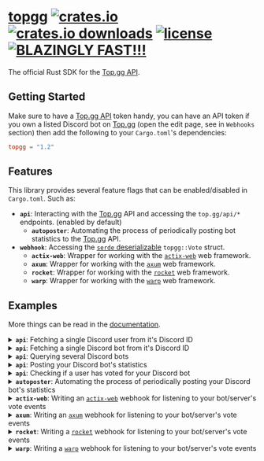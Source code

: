 # [topgg](https://crates.io/crates/topgg) [![crates.io][crates-io-image]][crates-io-url] [![crates.io downloads][crates-io-downloads-image]][crates-io-url] [![license][github-license-image]][github-license-url] [![BLAZINGLY FAST!!!][blazingly-fast-image]][blazingly-fast-url]

[crates-io-image]: https://img.shields.io/crates/v/topgg?style=flat-square
[crates-io-downloads-image]: https://img.shields.io/crates/d/topgg?style=flat-square
[crates-io-url]: https://crates.io/crates/topgg
[github-license-image]: https://img.shields.io/github/license/top-gg/rust-sdk?style=flat-square
[github-license-url]: https://github.com/top-gg/rust-sdk/blob/main/LICENSE
[blazingly-fast-image]: https://img.shields.io/badge/speed-BLAZINGLY%20FAST!!!%20%F0%9F%94%A5%F0%9F%9A%80%F0%9F%92%AA%F0%9F%98%8E-brightgreen.svg?style=flat-square
[blazingly-fast-url]: https://twitter.com/acdlite/status/974390255393505280
The official Rust SDK for the [Top.gg API](https://docs.top.gg).

## Getting Started

Make sure to have a [Top.gg API](https://docs.top.gg) token handy, you can have an API token if you own a listed Discord bot on [Top.gg](https://top.gg) (open the edit page, see in `Webhooks` section) then add the following to your `Cargo.toml`'s dependencies:

```toml
topgg = "1.2"
```

## Features

This library provides several feature flags that can be enabled/disabled in `Cargo.toml`. Such as:

- **`api`**: Interacting with the [Top.gg](https://top.gg) API and accessing the `top.gg/api/*` endpoints. (enabled by default)
  - **`autoposter`**: Automating the process of periodically posting bot statistics to the [Top.gg](https://top.gg) API.
- **`webhook`**: Accessing the [`serde` deserializable](https://docs.rs/serde/latest/serde/de/trait.DeserializeOwned.html) `topgg::Vote` struct.
  - **`actix-web`**: Wrapper for working with the [`actix-web`](https://actix.rs/) web framework.
  - **`axum`**: Wrapper for working with the [`axum`](https://crates.io/crates/axum) web framework.
  - **`rocket`**: Wrapper for working with the [`rocket`](https://rocket.rs/) web framework.
  - **`warp`**: Wrapper for working with the [`warp`](https://crates.io/crates/warp) web framework.

## Examples

More things can be read in the [documentation](https://docs.rs/topgg).

<details>
<summary><b><code>api</code></b>: Fetching a single Discord user from it's Discord ID</summary>

```rust,no_run
use topgg::Client;

#[tokio::main]
async fn main() {
  let client = Client::new(env!("TOPGG_TOKEN").to_string());
  
  let user = client.get_user(661200758510977084).await.unwrap();
  
  assert_eq!(user.username, "null");
  assert_eq!(user.id, 661200758510977084);
  
  println!("{:?}", user);
}
```

</details>
<details>
<summary><b><code>api</code></b>: Fetching a single Discord bot from it's Discord ID</summary>

```rust,no_run
use topgg::Client;

#[tokio::main]
async fn main() {
  let client = Client::new(env!("TOPGG_TOKEN").to_string());
  
  let bot = client.get_bot(264811613708746752).await.unwrap();
  
  assert_eq!(bot.username, "Luca");
  assert_eq!(bot.discriminator, "1375");
  assert_eq!(bot.id, 264811613708746752);
  
  println!("{:?}", bot);
}
```

</details>
<details>
<summary><b><code>api</code></b>: Querying several Discord bots</summary>

```rust,no_run
use topgg::{Client, Filter, Query};

#[tokio::main]
async fn main() {
  let client = Client::new(env!("TOPGG_TOKEN").to_string());

  // inputting a string searches a bot that matches that username.
  for bot in client.get_bots("shiro").await.unwrap() {
    println!("{:?}", bot);
  }

  // advanced query with filters...
  let filter = Filter::new().username("shiro").certified(true);

  let query = Query::new().limit(250).skip(50).filter(filter);

  for bot in client.get_bots(query).await.unwrap() {
    println!("{:?}", bot);
  }
}
```

</details>
<details>
<summary><b><code>api</code></b>: Posting your Discord bot's statistics</summary>

```rust,no_run
use topgg::Client;

#[tokio::main]
async fn main() {
  let client = Client::new(env!("TOPGG_TOKEN").to_string());

  let server_count = 12345;
  client
    .post_stats(NewStats::count_based(server_count, None))
    .await
    .unwrap();
}
```

</details>
<details>
<summary><b><code>api</code></b>: Checking if a user has voted for your Discord bot</summary>

```rust,no_run
use topgg::Client;

#[tokio::main]
async fn main() {
  let client = Client::new(env!("TOPGG_TOKEN").to_string());

  if client.has_voted(661200758510977084).await.unwrap() {
    println!("checks out");
  }
}
```

</details>
<details>
<summary><b><code>autoposter</code></b>: Automating the process of periodically posting your Discord bot's statistics</summary>

In your `Cargo.toml`:

```toml
[dependencies]
topgg = { version = "1.2", features = ["autoposter"] }
```

In your code:

```rust,no_run
use core::time::Duration;
use topgg::{Autoposter, Client, NewStats};

#[tokio::main]
async fn main() {
  let client = Client::new(env!("TOPGG_TOKEN").to_string());

  // creates an autoposter that posts data to Top.gg every 1800 seconds (15 minutes).
  // the autopost thread will stop once it's dropped.
  let autoposter = client.new_autoposter(Duration::from_secs(1800));

  // ... then in some on ready/new guild event ...
  let server_count = 12345;
  autoposter
    .feed(NewStats::count_based(server_count, None))
    .await;
}
```

</details>
<details>
<summary><b><code>actix-web</code></b>: Writing an <a href="https://actix.rs/"><code>actix-web</code></a> webhook for listening to your bot/server's vote events</summary>

In your `Cargo.toml`:

```toml
[dependencies]
topgg = { version = "1.2", default-features = false, features = ["actix-web"] }
```

In your code:

```rust,no_run
use actix_web::{
  error::{Error, ErrorUnauthorized},
  get, post, App, HttpServer,
};
use std::io;
use topgg::IncomingVote;

#[get("/")]
async fn index() -> &'static str {
  "Hello, World!"
}

#[post("/webhook")]
async fn webhook(vote: IncomingVote) -> Result<&'static str, Error> {
  match vote.authenticate(env!("TOPGG_WEBHOOK_PASSWORD")) {
    Some(vote) => {
      println!("{:?}", vote);

      Ok("ok")
    }
    _ => Err(ErrorUnauthorized("401")),
  }
}

#[actix_web::main]
async fn main() -> io::Result<()> {
  HttpServer::new(|| App::new().service(index).service(webhook))
    .bind("127.0.0.1:8080")?
    .run()
    .await
}
```

</details>
<details>
<summary><b><code>axum</code></b>: Writing an <a href="https://crates.io/crates/axum"><code>axum</code></a> webhook for listening to your bot/server's vote events</summary>

In your `Cargo.toml`:

```toml
[dependencies]
topgg = { version = "1.2", default-features = false, features = ["axum"] }
```

In your code:

```rust,no_run
use axum::{routing::get, Router, Server};
use std::{net::SocketAddr, sync::Arc};
use topgg::{Vote, VoteHandler};

struct MyVoteHandler {}

#[axum::async_trait]
impl VoteHandler for MyVoteHandler {
  async fn voted(&self, vote: Vote) {
    println!("{:?}", vote);
  }
}

async fn index() -> &'static str {
  "Hello, World!"
}

#[tokio::main]
async fn main() {
  let state = Arc::new(MyVoteHandler {});

  let app = Router::new().route("/", get(index)).nest(
    "/webhook",
    topgg::axum::webhook(env!("TOPGG_WEBHOOK_PASSWORD").to_string(), state.clone()),
  );

  let addr: SocketAddr = "127.0.0.1:8080".parse().unwrap();

  Server::bind(&addr)
    .serve(app.into_make_service())
    .await
    .unwrap();
}
```

</details>
<details>
<summary><b><code>rocket</code></b>: Writing a <a href="https://rocket.rs"><code>rocket</code></a> webhook for listening to your bot/server's vote events</summary>

In your `Cargo.toml`:

```toml
[dependencies]
topgg = { version = "1.2", default-features = false, features = ["rocket"] }
```

In your code:

```rust,no_run
#![feature(decl_macro)]

use rocket::{get, http::Status, post, routes};
use topgg::IncomingVote;

#[get("/")]
fn index() -> &'static str {
  "Hello, World!"
}

#[post("/webhook", data = "<vote>")]
fn webhook(vote: IncomingVote) -> Status {
  match vote.authenticate(env!("TOPGG_WEBHOOK_PASSWORD")) {
    Some(vote) => {
      println!("{:?}", vote);

      Status::Ok
    },
    _ => {
      println!("found an unauthorized attacker.");

      Status::Unauthorized
    }
  }
}

fn main() {
  rocket::ignite()
    .mount("/", routes![index, webhook])
    .launch();
}
```

</details>
<details>
<summary><b><code>warp</code></b>: Writing a <a href="https://crates.io/crates/warp"><code>warp</code></a> webhook for listening to your bot/server's vote events</summary>

In your `Cargo.toml`:

```toml
[dependencies]
topgg = { version = "1.2", default-features = false, features = ["warp"] }
```

In your code:

```rust,no_run
use std::{net::SocketAddr, sync::Arc};
use topgg::{Vote, VoteHandler};
use warp::Filter;

struct MyVoteHandler {}

#[async_trait::async_trait]
impl VoteHandler for MyVoteHandler {
  async fn voted(&self, vote: Vote) {
    println!("{:?}", vote);
  }
}

#[tokio::main]
async fn main() {
  let state = Arc::new(MyVoteHandler {});

  // POST /webhook
  let webhook = topgg::warp::webhook(
    "webhook",
    env!("TOPGG_WEBHOOK_PASSWORD").to_string(),
    state.clone(),
  );

  let routes = warp::get().map(|| "Hello, World!").or(webhook);

  let addr: SocketAddr = "127.0.0.1:8080".parse().unwrap();

  warp::serve(routes).run(addr).await
}
```

</details>